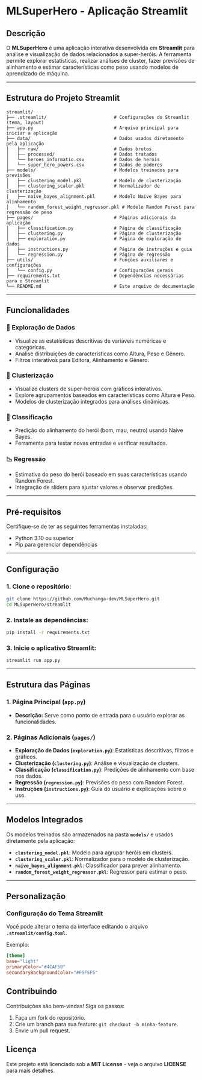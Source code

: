 # MLSuperHero - Aplicação Streamlit

## Descrição
O **MLSuperHero** é uma aplicação interativa desenvolvida em **Streamlit** para análise e visualização de dados relacionados a super-heróis. A ferramenta permite explorar estatísticas, realizar análises de cluster, fazer previsões de alinhamento e estimar características como peso usando modelos de aprendizado de máquina.

---

## Estrutura do Projeto Streamlit

```
streamlit/
├── .streamlit/                         # Configurações do Streamlit (tema, layout)
├── app.py                              # Arquivo principal para iniciar a aplicação
├── data/                               # Dados usados diretamente pela aplicação
│   ├── raw/                            # Dados brutos
│   ├── processed/                      # Dados tratados
│   └── heroes_informatio.csv           # Dados de heróis
│   └── super_hero_powers.csv           # Dados de poderes
├── models/                             # Modelos treinados para previsões
│   ├── clustering_model.pkl            # Modelo de clusterização
│   ├── clustering_scaler.pkl           # Normalizador de clusterização
│   ├── naive_bayes_alignment.pkl       # Modelo Naive Bayes para alinhamento
│   └── random_forest_weight_regressor.pkl # Modelo Random Forest para regressão de peso
├── pages/                              # Páginas adicionais da aplicação
│   ├── classification.py               # Página de classificação
│   ├── clustering.py                   # Página de clusterização
│   ├── exploration.py                  # Página de exploração de dados
│   ├── instructions.py                 # Página de instruções e guia
│   └── regression.py                   # Página de regressão
├── utils/                              # Funções auxiliares e configurações
│   └── config.py                       # Configurações gerais
├── requirements.txt                    # Dependências necessárias para o Streamlit
└── README.md                           # Este arquivo de documentação
```

---

## Funcionalidades

### 🎯 Exploração de Dados
- Visualize as estatísticas descritivas de variáveis numéricas e categóricas.
- Analise distribuições de características como Altura, Peso e Gênero.
- Filtros interativos para Editora, Alinhamento e Gênero.

### 🔀 Clusterização
- Visualize clusters de super-heróis com gráficos interativos.
- Explore agrupamentos baseados em características como Altura e Peso.
- Modelos de clusterização integrados para análises dinâmicas.

### 🧠 Classificação
- Predição do alinhamento do herói (bom, mau, neutro) usando Naive Bayes.
- Ferramenta para testar novas entradas e verificar resultados.

### 📉 Regressão
- Estimativa do peso do herói baseado em suas características usando Random Forest.
- Integração de sliders para ajustar valores e observar predições.

---

## Pré-requisitos

Certifique-se de ter as seguintes ferramentas instaladas:
- Python 3.10 ou superior
- Pip para gerenciar dependências

---

## Configuração

### 1. Clone o repositório:
```bash
git clone https://github.com/Muchanga-dev/MLSuperHero.git
cd MLSuperHero/streamlit
```

### 2. Instale as dependências:
```bash
pip install -r requirements.txt
```

### 3. Inicie o aplicativo Streamlit:
```bash
streamlit run app.py
```

---

## Estrutura das Páginas

### 1. Página Principal (`app.py`)
- **Descrição:** Serve como ponto de entrada para o usuário explorar as funcionalidades.

### 2. Páginas Adicionais (`pages/`)
- **Exploração de Dados (`exploration.py`)**: Estatísticas descritivas, filtros e gráficos.
- **Clusterização (`clustering.py`)**: Análise e visualização de clusters.
- **Classificação (`classification.py`)**: Predições de alinhamento com base nos dados.
- **Regressão (`regression.py`)**: Previsões do peso com Random Forest.
- **Instruções (`instructions.py`)**: Guia do usuário e explicações sobre o uso.

---

## Modelos Integrados

Os modelos treinados são armazenados na pasta **`models/`** e usados diretamente pela aplicação:
- **`clustering_model.pkl`**: Modelo para agrupar heróis em clusters.
- **`clustering_scaler.pkl`**: Normalizador para o modelo de clusterização.
- **`naive_bayes_alignment.pkl`**: Classificador para prever alinhamento.
- **`random_forest_weight_regressor.pkl`**: Regressor para estimar o peso.

---

## Personalização

### Configuração do Tema Streamlit
Você pode alterar o tema da interface editando o arquivo **`.streamlit/config.toml`**.

Exemplo:
```toml
[theme]
base="light"
primaryColor="#4CAF50"
secondaryBackgroundColor="#F5F5F5"
```
## Contribuindo

Contribuições são bem-vindas! Siga os passos:
1. Faça um fork do repositório.
2. Crie um branch para sua feature: `git checkout -b minha-feature`.
3. Envie um pull request.

## Licença

Este projeto está licenciado sob a **MIT License** - veja o arquivo **LICENSE** para mais detalhes.
